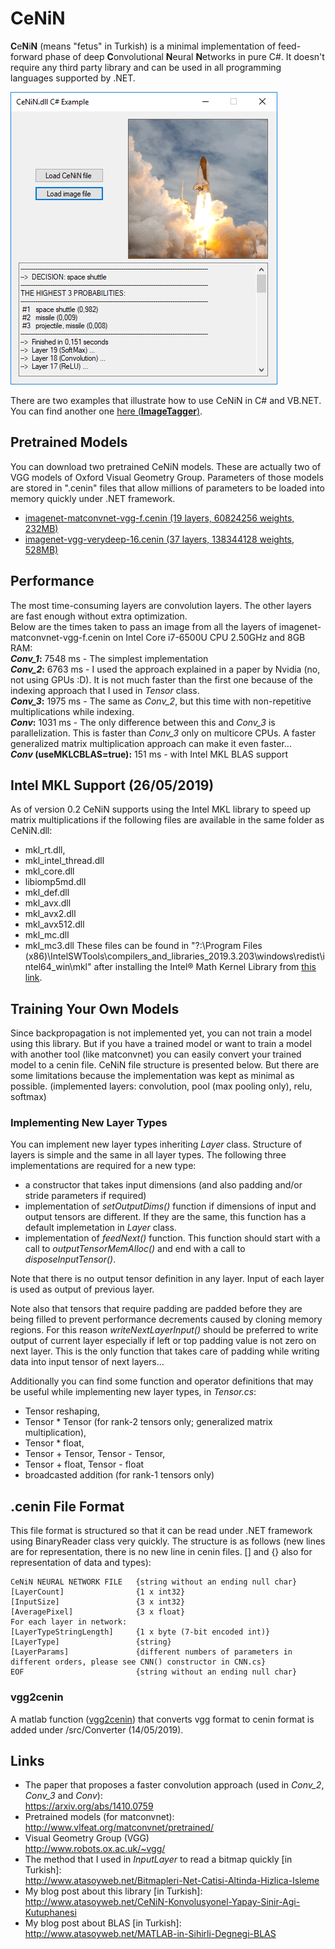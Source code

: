 # CeNiN
**C**e**N**i**N** (means "fetus" in Turkish) is a minimal implementation of feed-forward phase of deep **C**onvolutional **N**eural **N**etworks in pure C#. It doesn't require any third party library and can be used in all programming languages supported by .NET.

![CeNiN screenshot](screenshot.png)

There are two examples that illustrate how to use CeNiN in C# and VB.NET. You can find another one [here (**ImageTagger**)](https://www.codeproject.com/Articles/1360649/Image-Tagger-A-Convolutional-Neural-Network-Based).

## Pretrained Models
You can download two pretrained CeNiN models. These are actually two of VGG models of Oxford Visual Geometry Group. Parameters of those models are stored in ".cenin" files that allow millions of parameters to be loaded into memory quickly under .NET framework.  
- [imagenet-matconvnet-vgg-f.cenin (19 layers, 60824256  weights, 232MB)](https://drive.google.com/file/d/12Z0zkcLFMAvReBYomj1thrU-Aj1EJYKZ/view?usp=sharing
)
- [imagenet-vgg-verydeep-16.cenin (37 layers, 138344128 weights, 528MB)](https://drive.google.com/file/d/1t3Z3v1D625fByha19avQpNEiJm1AI-fD/view?usp=sharing)

## Performance
The most time-consuming layers are convolution layers. The other layers are fast enough without extra optimization.  
Below are the times taken to pass an image from all the layers of imagenet-matconvnet-vgg-f.cenin on Intel Core i7-6500U CPU 2.50GHz and 8GB RAM:  
***Conv_1*:** 7548 ms - The simplest implementation  
***Conv_2*:** 6763 ms - I used the approach explained in a paper by Nvidia (no, not using GPUs :D). It is not much faster than the first one because of the indexing approach that I used in *Tensor* class.  
***Conv_3*:** 1975 ms - The same as *Conv_2*, but this time with non-repetitive multiplications while indexing.  
***Conv*:** 1031 ms - The only difference between this and *Conv_3* is parallelization. This is faster than *Conv_3* only on multicore CPUs. A faster generalized matrix multiplication approach can make it even faster...  
***Conv* (useMKLCBLAS=true):** 151 ms - with Intel MKL BLAS support

## Intel MKL Support (26/05/2019)
As of version 0.2 CeNiN supports using the Intel MKL library to speed up matrix multiplications if the following files are available in the same folder as CeNiN.dll:  
  - mkl_rt.dll,
  - mkl_intel_thread.dll
  - mkl_core.dll
  - libiomp5md.dll
  - mkl_def.dll
  - mkl_avx.dll
  - mkl_avx2.dll
  - mkl_avx512.dll
  - mkl_mc.dll
  - mkl_mc3.dll
These files can be found in "?:\Program Files (x86)\IntelSWTools\compilers_and_libraries_2019.3.203\windows\redist\intel64_win\mkl" after installing the Intel® Math Kernel Library from [this link](https://software.intel.com/en-us/mkl/choose-download).

## Training Your Own Models
Since backpropagation is not implemented yet, you can not train a model using this library. But if you have a trained model or want to train a model with another tool (like matconvnet) you can easily convert your trained model to a cenin file. CeNiN file structure is presented below. But there are some limitations because the implementation was kept as minimal as possible. (implemented layers: convolution, pool (max pooling only), relu, softmax)

### Implementing New Layer Types
You can implement new layer types inheriting *Layer* class. Structure of layers is simple and the same in all layer types. The following three implementations are required for a new type:
- a constructor that takes input dimensions (and also padding and/or stride parameters if required)
- implementation of *setOutputDims()* function if dimensions of input and output tensors are different. If they are the same, this function has a default implemetation in *Layer* class.
- implementation of *feedNext()* function. This function should start with a call to  *outputTensorMemAlloc()* and end with a call to *disposeInputTensor()*.

Note that there is no output tensor definition in any layer. Input of each layer is used as output of previous layer.
 
Note also that tensors that require padding are padded before they are being filled to prevent performance decrements caused by cloning memory regions. For this reason *writeNextLayerInput()* should be preferred to write output of current layer especially if left or top padding value is not zero on next layer. This is the only function that takes care of padding while writing data into input tensor of next layers...

Additionally you can find some function and operator definitions that may be useful while implementing new layer types, in *Tensor.cs*:
- Tensor reshaping,
- Tensor * Tensor (for rank-2 tensors only; generalized matrix multiplication),
- Tensor * float,
- Tensor + Tensor, Tensor - Tensor,
- Tensor + float, Tensor - float
- broadcasted addition (for rank-1 tensors only)

## .cenin File Format
This file format is structured so that it can be read under .NET framework using BinaryReader class very quickly. The structure is as follows (new lines are for representation, there is no new line in cenin files. [] and {} also for representation of data and types):  
```
CeNiN NEURAL NETWORK FILE   {string without an ending null char}
[LayerCount]                {1 x int32}
[InputSize]                 {3 x int32}
[AveragePixel]              {3 x float}
For each layer in network:
[LayerTypeStringLength]     {1 x byte (7-bit encoded int)}
[LayerType]                 {string}
[LayerParams]               {different numbers of parameters in different orders, please see CNN() constructor in CNN.cs}
EOF                         {string without an ending null char}
```
### vgg2cenin
A matlab function ([vgg2cenin](https://github.com/atasoyhus/CeNiN/blob/master/src/Converter/vgg2cenin.m)) that converts vgg format to cenin format is added under /src/Converter (14/05/2019).

## Links
- The paper that proposes a faster convolution approach (used in *Conv_2*, *Conv_3* and *Conv*):  
https://arxiv.org/abs/1410.0759
- Pretrained models (for matconvnet):  
http://www.vlfeat.org/matconvnet/pretrained/
- Visual Geometry Group (VGG)  
http://www.robots.ox.ac.uk/~vgg/
- The method that I used in *InputLayer* to read a bitmap quickly [in Turkish]:  
http://www.atasoyweb.net/Bitmapleri-Net-Catisi-Altinda-Hizlica-Isleme
- My blog post about this library [in Turkish]:  
http://www.atasoyweb.net/CeNiN-Konvolusyonel-Yapay-Sinir-Agi-Kutuphanesi
- My blog post about BLAS [in Turkish]:  
http://www.atasoyweb.net/MATLAB-in-Sihirli-Degnegi-BLAS